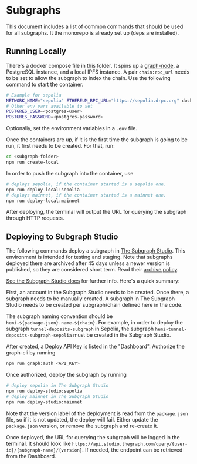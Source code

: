 # Subgraphs

This document includes a list of common commands that should be used for all subgraphs. It the monorepo is already set up (deps are installed).

## Running Locally

There's a docker compose file in this folder. It spins up a [graph-node](https://github.com/graphprotocol/graph-node), a PostgreSQL instance, and a local IPFS instance.
A pair `chain:rpc_url` needs to be set to allow the subgraph to index the chain.
Use the following command to start the container.

```sh
# Example for sepolia
NETWORK_NAME="sepolia" ETHEREUM_RPC_URL="https://sepolia.drpc.org" docker compose up -d
# Other env vars available to set
POSTGRES_USER=<postgres-user>
POSTGRES_PASSWORD=<postgres-password>
```

Optionally, set the environment variables in a `.env` file.

Once the containers are up, if it is the first time the subgraph is going to be run, it first needs to be created. For that, run:

```sh
cd <subgraph-folder>
npm run create-local
```

In order to push the subgraph into the container, use

```sh
# deploys sepolia, if the container started is a sepolia one.
npm run deploy-local:sepolia
# deploys mainnet, if the container started is a mainnet one.
npm run deploy-local:mainnet
```

After deploying, the terminal will output the URL for querying the subgraph through HTTP requests.

## Deploying to Subgraph Studio

The following commands deploy a subgraph in [The Subgraph Studio](https://thegraph.com/studio/). This environment is intended for testing and staging. Note that subgraphs deployed there are archived after 45 days unless a newer version is published, so they are considered short term. Read their [archive policy](https://thegraph.com/docs/en/subgraphs/developing/deploying/multiple-networks/#subgraph-studio-subgraph-archive-policy).

[See the Subgraph Studio docs](https://thegraph.com/docs/en/subgraphs/developing/deploying/using-subgraph-studio/) for further info. Here's a quick summary:

First, an account in the Subgraph Studio needs to be created. Once there, a subgraph needs to be manually created. A subgraph in The Subgraph Studio needs to be created per subgraph/chain defined here in the code.

The subgraph naming convention should be `hemi-${package.json}.name-${chain}`. For example, in order to deploy the subgraph `tunnel-deposits-subgraph` in Sepolia, the subgraph `hemi-tunnel-deposits-subgraph-sepolia` must be created in the Subgraph Studio.

After created, a Deploy API Key is listed in the "Dashboard". Authorize the graph-cli by running

```sh
npm run graph:auth <API_KEY>
```

Once authorized, deploy the subgraph by running

```sh
# deploy sepolia in The Subgraph Studio
npm run deploy-studio:sepolia
# deploy mainnet in The Subgraph Studio
npm run deploy-studio:mainnet
```

Note that the version label of the deployment is read from the `package.json` file, so if it is not updated, the deploy will fail. Either update the `package.json` version, or remove the subgraph and re-create it.

Once deployed, the URL for querying the subgraph will be logged in the terminal. It should look like `https://api.studio.thegraph.com/query/{user-id}/{subgraph-name}/{version}`. If needed, the endpoint can be retrieved from the Dashboard.

